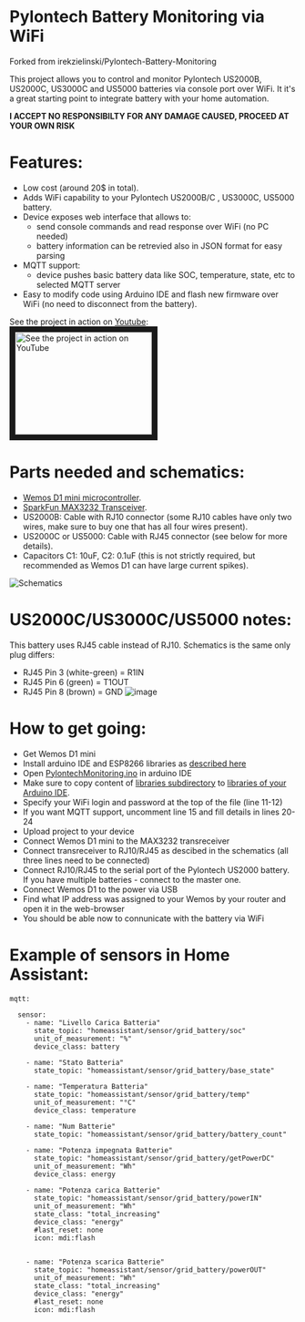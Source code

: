 # Pylontech Battery Monitoring via WiFi
Forked from irekzielinski/Pylontech-Battery-Monitoring

This project allows you to control and monitor Pylontech US2000B, US2000C, US3000C and US5000 batteries via console port over WiFi.
It it's a great starting point to integrate battery with your home automation.

**I ACCEPT NO RESPONSIBILTY FOR ANY DAMAGE CAUSED, PROCEED AT YOUR OWN RISK**

# Features:
  * Low cost (around 20$ in total).
  * Adds WiFi capability to your Pylontech US2000B/C , US3000C, US5000 battery.
  * Device exposes web interface that allows to:
    * send console commands and read response over WiFi (no PC needed)
    * battery information can be retrevied also in JSON format for easy parsing
  * MQTT support:
    * device pushes basic battery data like SOC, temperature, state, etc to selected MQTT server
  * Easy to modify code using Arduino IDE and flash new firmware over WiFi (no need to disconnect from the battery).

See the project in action on [Youtube](https://youtu.be/7VyQjKU3MsU):</br>
<a href="http://www.youtube.com/watch?feature=player_embedded&v=7VyQjKU3MsU" target="_blank"><img src="http://img.youtube.com/vi/7VyQjKU3MsU/0.jpg" alt="See the project in action on YouTube" width="240" height="180" border="10" /></a>


# Parts needed and schematics:
  * [Wemos D1 mini microcontroller](https://www.amazon.co.uk/Makerfire-NodeMcu-Development-ESP8266-Compatible/dp/B071S8MWTY/).
  * [SparkFun MAX3232 Transceiver](https://www.sparkfun.com/products/11189).
  * US2000B: Cable with RJ10 connector (some RJ10 cables have only two wires, make sure to buy one that has all four wires present).
  * US2000C or US5000: Cable with RJ45 connector (see below for more details).
  * Capacitors C1: 10uF, C2: 0.1uF (this is not strictly required, but recommended as Wemos D1 can have large current spikes).

![Schematics](Schemetics.png)

# US2000C/US3000C/US5000 notes:
This battery uses RJ45 cable instead of RJ10. Schematics is the same only plug differs:
  * RJ45 Pin 3 (white-green) = R1IN
  * RJ45 Pin 6 (green)       = T1OUT
  * RJ45 Pin 8 (brown)       = GND
![image](https://user-images.githubusercontent.com/19826327/146428324-29e3f9bf-6cc3-415c-9d60-fa5ee3d65613.png)


# How to get going:
  * Get Wemos D1 mini
  * Install arduino IDE and ESP8266 libraries as [described here](https://averagemaker.com/2018/03/wemos-d1-mini-setup.html)
  * Open [PylontechMonitoring.ino](PylontechMonitoring.ino) in arduino IDE
  * Make sure to copy content of [libraries subdirectory](libraries) to [libraries of your Arduino IDE](https://forum.arduino.cc/index.php?topic=88380.0).
  * Specify your WiFi login and password at the top of the file (line 11-12)
  * If you want MQTT support, uncomment line 15 and fill details in lines 20-24
  * Upload project to your device
  * Connect Wemos D1 mini to the MAX3232 transreceiver
  * Connect transreceiver to RJ10/RJ45 as descibed in the schematics (all three lines need to be connected)
  * Connect RJ10/RJ45 to the serial port of the Pylontech US2000 battery. If you have multiple batteries - connect to the master one.
  * Connect Wemos D1 to the power via USB
  * Find what IP address was assigned to your Wemos by your router and open it in the web-browser
  * You should be able now to connunicate with the battery via WiFi



# Example of sensors in Home Assistant:

```
mqtt:

  sensor:
    - name: "Livello Carica Batteria"
      state_topic: "homeassistant/sensor/grid_battery/soc"
      unit_of_measurement: "%"
      device_class: battery
      
    - name: "Stato Batteria"
      state_topic: "homeassistant/sensor/grid_battery/base_state"
      
    - name: "Temperatura Batteria"
      state_topic: "homeassistant/sensor/grid_battery/temp"
      unit_of_measurement: "°C"
      device_class: temperature
      
    - name: "Num Batterie"
      state_topic: "homeassistant/sensor/grid_battery/battery_count"
      
    - name: "Potenza impegnata Batterie"
      state_topic: "homeassistant/sensor/grid_battery/getPowerDC"
      unit_of_measurement: "Wh"
      device_class: energy
      
    - name: "Potenza carica Batterie"
      state_topic: "homeassistant/sensor/grid_battery/powerIN"
      unit_of_measurement: "Wh"
      state_class: "total_increasing"
      device_class: "energy"
      #last_reset: none
      icon: mdi:flash

      
    - name: "Potenza scarica Batterie"
      state_topic: "homeassistant/sensor/grid_battery/powerOUT"
      unit_of_measurement: "Wh"
      state_class: "total_increasing"
      device_class: "energy"
      #last_reset: none
      icon: mdi:flash
```
